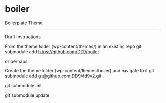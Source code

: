 # boiler
Boilerplate Theme

----
Draft Instructions

From the theme folder (wp-content/themes/) in an existing repo
git submodule add https://github.com/DD9/boiler

or perhaps

Create the theme folder (wp-content/themes/boiler) and navigate to it
git submodule add git@github.com:DD9/dd9v2.git .

git submodule init

git submodule update 
